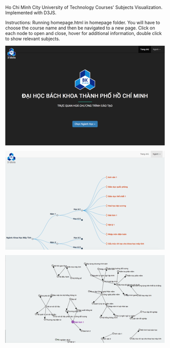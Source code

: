 Ho Chi Minh City University of Technology Courses' Subjects Visualization.
Implemented with D3JS.

Instructions: Running homepage.html in homepage folder. You will have to choose the course name and then be navigated to a new page. Click on each node  to open and close, hover for additional information, double click to show relevant subjects.

![ScreenShot](/screenshots/homepage.png)

![ScreenShot](/screenshots/treelayout.png)

![ScreenShot](/screenshots/forcelayout.png)
